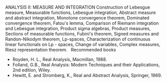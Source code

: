 ---
---
ANALYSIS II: MEASURE AND INTEGRATION
Construction of Lebesgue measure, Measurable functions, Lebesgue integration,
Abstract measure and abstract integration, Monotone convergence theorem,
Dominated convergence theorem, Fatou's lemma, Comparison of Riemann integration
and Lebesgue integration, Product sigma algebras, Product measures, Sections of
measurable functions, Fubini's theorem, Signed measures and Randon-Nikodym
theorem, Lp-spaces, Characterization of continuous linear functionals on Lp -
spaces, Change of variables, Complex measures, Riesz representation theorem.
 
Recommended books

* Royden, H. L., Real Analysis, Macmillan, 1988.
* Folland, G.B., Real Analysis: Modern Techniques and their Applications, 2nd
  edition, Wiley.
* Hewitt, E. and Stromberg, K., Real and Abstract Analysis, Springer, 1969.

